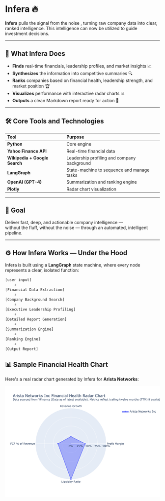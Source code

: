 # Infera 🔥

**Infera** pulls the signal from the noise , turning raw company data into clear, ranked intelligence. This intelligence can now be utilized to guide investment decisions.

---

## 🧠 What Infera Does

- **Finds** real-time financials, leadership profiles, and market insights 📈
- **Synthesizes** the information into competitive summaries 🔍
- **Ranks** companies based on financial health, leadership strength, and market position 🏆
- **Visualizes** performance with interactive radar charts 📊
- **Outputs** a clean Markdown report ready for action 📄

---

## 🛠️ Core Tools and Technologies

| Tool | Purpose |
|:---|:---|
| **Python** | Core engine |
| **Yahoo Finance API** | Real-time financial data |
| **Wikipedia + Google Search** | Leadership profiling and company background |
| **LangGraph** | State-machine to sequence and manage tasks |
| **OpenAI (GPT-4)** | Summarization and ranking engine |
| **Plotly** | Radar chart visualization |

---

## 🎯 Goal

Deliver fast, deep, and actionable company intelligence —  
without the fluff, without the noise — through an automated, intelligent pipeline.

---

## ⚙️ How Infera Works — Under the Hood

Infera is built using a **LangGraph** state machine, where every node represents a clear, isolated function:

```plaintext
[user input] 
    ⬇
[Financial Data Extraction]
    ⬇
[Company Background Search]
    ⬇
[Executive Leadership Profiling]
    ⬇
[Detailed Report Generation]
    ⬇
[Summarization Engine]
    ⬇
[Ranking Engine]
    ⬇
[Output Report]
``` 

## 📊 Sample Financial Health Chart

Here's a real radar chart generated by Infera for **Arista Networks**:

![Arista Networks Radar Chart](charts/Arista_Networks_Inc_radar.png)
